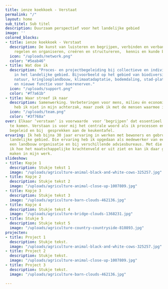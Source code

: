 ```yaml
---
title: ienze koekkoek - Verstaat
permalink: "/"
layout: home
sub_titel: Sub titel
description: Duurzaam perspectief voor het landelijke gebied
image: ''
colored_blocks:
- title: ienze koekkoek - Verstaat
  description: De kunst van luisteren en begrijpen, verbinden en verbanden leggen,
    regelen en organiseren, creëren en structureren,  kennis en kunde beschikbaar  maken.
  icon: "/uploads/network.png"
  color: "#5eab46"
- title: Wat doe ik
  description: "Proces- en projectbegeleiding bij collectieve en individuele verandertrajecten
    in het landelijke gebied. Bijvoorbeeld op het gebied van biodiversiteit, \nnieuwe
    natuur, kringlooplandbouw, klimaatadaptatie, bodemdaling, stad-plattelandrelaties
    en nieuwe functie voor boerenerven."
  icon: "/uploads/support.png"
  color: "#f7a61b"
- title: Waar streef ik naar
  description: Samenwerking. Verbeteringen voor mens, milieu én economie. Antwoorden
    heb ik niet in mijn achterzak, maar zoek ik met de mensen waarmee ik samenwerk.
  icon: "/uploads/team.png"
  color: "#3f768a"
over: Elkaar ‘verstaan’ is voorwaarde  voor ‘begrijpen’ dat essentieel om samen verder
  te komen. Verstaan is voor mij het centrale woord als ik processen en projecten
  begeleid en bij  gesprekken aan de keukentafel.
ervaring: Ik heb bijna 30 jaar ervaring in werken met bewoners en gebruikers van het
  landelijke gebied. Die ervaring heb ik opgedaan als medewerker van een gemeente,
  een landbouw organisatie en bij verschillende adviesbureaus. Met die ervaring weet
  ik hoe het maatschappelijke krachtenveld er uit ziet en kan ik daar gebruik van
  maken in mijn werk.
slideshow:
- title: Kopje 1
  description: Stukje tekst 1
  image: "/uploads/agriculture-animal-black-and-white-cows-325257.jpg"
- title: Kopje 2
  description: Stukje tekst 2
  image: "/uploads/agriculture-animal-close-up-1007809.jpg"
- title: Kopje 3
  description: Stukje tekst 3
  image: "/uploads/agriculture-barn-clouds-462136.jpg"
- title: Kopje 4
  description: Stukje tekst 4
  image: "/uploads/agriculture-bridge-clouds-1368231.jpg"
- title: Stukje 5
  description: Stukje tekst 5
  image: "/uploads/agriculture-country-countryside-810893.jpg"
projecten:
- title: Project 1
  description: Stukje tekst.
  image: "/uploads/agriculture-animal-black-and-white-cows-325257.jpg"
- title: Project 2
  description: Stukje tekst.
  image: "/uploads/agriculture-animal-close-up-1007809.jpg"
- title: Project 3
  description: Stukje tekst.
  image: "/uploads/agriculture-barn-clouds-462136.jpg"

---
```


